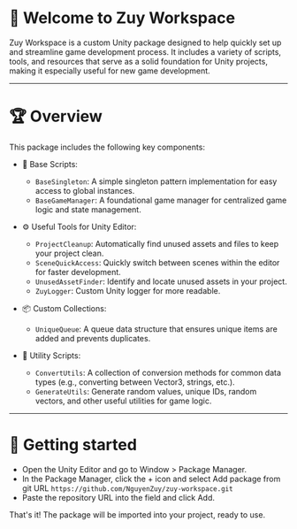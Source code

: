 # 📣 Welcome to **Zuy Workspace**

Zuy Workspace is a custom Unity package designed to help quickly set up and streamline game development process. It includes a variety of scripts, tools, and resources that serve as a solid foundation for Unity projects, making it especially useful for new game development.

-------------------------------

# ️🏆 Overview 

This package includes the following key components:

- 🔧 Base Scripts:
    - `BaseSingleton`: A simple singleton pattern implementation for easy access to global instances.
    - `BaseGameManager`:  A foundational game manager for centralized game logic and state management.

- ⚙️ Useful Tools for Unity Editor:
    - `ProjectCleanup`:  Automatically find unused assets and files to keep your project clean.
    - `SceneQuickAccess`: Quickly switch between scenes within the editor for faster development.
    - `UnusedAssetFinder`: Identify and locate unused assets in your project.
    - `ZuyLogger`: Custom Unity logger for more readable.

- 📦 Custom Collections:
    - `UniqueQueue`: A queue data structure that ensures unique items are added and prevents duplicates.
    
- 🔨 Utility Scripts:
    - `ConvertUtils`: A collection of conversion methods for common data types (e.g., converting between Vector3, strings, etc.).
    - `GenerateUtils`: Generate random values, unique IDs, random vectors, and other useful utilities for game logic.

-------------------------------

# 🚀 Getting started

- Open the Unity Editor and go to Window > Package Manager.
- In the Package Manager, click the + icon and select Add package from git URL `https://github.com/NguyenZuy/zuy-workspace.git`
- Paste the repository URL into the field and click Add.

That's it! The package will be imported into your project, ready to use.